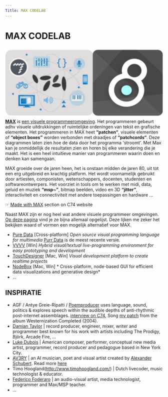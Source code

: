 ```yaml
---
Title: MAX CODELAB
---
```

# MAX CODELAB
![MAX](c74-max8_v2.png)    
**[MAX](https://cycling74.com/products/max)** is [een visuele programmeeromgeving](https://en.wikipedia.org/wiki/Visual_programming_language). Het programmeren gebeurt adhv visuele uitdrukkingen of ruimtelijke ordeningen van tekst en grafische elementen. Het programmeren in MAX heet **“patchen“**, visuele elementen of **“object boxes”** worden verbonden met draadjes of **“patchcords“**. Deze diagrammen laten zien hoe de data door het programma 'stroomt'. Met Max kan je onmiddellijk de resultaten zien en horen bij elke verandering die je maakt. Het is een heel intuitieve manier van programmeren waarin doen en denken kan samengaan.

MAX groeide over de jaren heen, het is onstaan midden de jaren 80, uit tot een erg uitgebreid en krachtig platform. Het wordt voornamelijk gebruikt door artiesten, componisten, wetenschappers, docenten, studenten en softwareontwerpers. Het voorziet in tools om te werken met midi, data, geluid en muziek **“msp~”**, bitmap beelden, video en 3D **“jitter”**, interactiviteit en connectiviteit met andere toepassingen en hardware ...

☞ [Made with MAX](https://cycling74.com/products/made-with-max) section on C74 website


Naast MAX zijn er nog heel wat andere visuele programmeer omgevingen. [Op deze pagina](https://github.com/ivanreese/visual-programming-codex/blob/master/implementations.md) vind je ze bijna allemaal opgelijst. Deze lijken me zeker het bekijken waard of vormen een mogelijk alternatief voor MAX.
* [Pure Data](https://puredata.info/) [Cross-platform] *Open source visual programming language for multimedia* [Purr Data](https://github.com/agraef/purr-data/releases) is de meest recente versie.
* [VVVV](https://vvvv.org/) [Win] *Hybrid visual/textual live-programming environment for easy prototyping and development*
* [TouchDesigner](https://derivative.ca/) [Mac, Win] *Visual development platform to create realtime projects*
* [NodeBox](https://www.nodebox.net/) [Mac, Win] * Cross-platform, node-based GUI for efficient data visualizations and generative design*
* ...

## INSPIRATIE
* AGF / Antye Greie-Ripatti / [Poemproducer](http://www.poemproducer.com/) uses language, sound, politics & explores speech within the audible depths of anti-rhythmic post-internet assemblages. [interview on C74](https://cycling74.com/forums/an-interview-with-antye-greie-ripatti-agf/), Song [my patch](https://www.youtube.com/watch?v=7o5pPcqcS_k) from the album Westernization Completed (2004).
* [Damian Taylor](https://www.damiantaylor.com/) | record producer, engineer, mixer, writer and programmer best known for his work with artists including The Prodigy, Björk, Arcade Fire, ...
* [Luke Dubois](https://lukedubois.com/) | American composer, performer, conceptual new media artist, programmer, record producer and pedagogue based in New York City.
* [AV3RY](http://www.av3ry.net/) | an AI musician, poet and visual artist created by [Alexander Schubert](http://www.alexanderschubert.net). Read more [here](https://cycling74.com/projects/av3ry)
* Timo Hoogland(http://www.timohoogland.com/) | Dutch livecoder, music technologist & educator.
* [Federico Foderaro](https://www.federicofoderaro.com/patches.html) | an audio-visual artist, media technologist, programmer and Max/MSP teacher.
* ...
